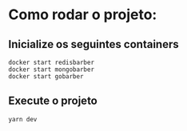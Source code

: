 # Como rodar o projeto:

## Inicialize os seguintes containers
```
docker start redisbarber
docker start mongobarber
docker start gobarber
```

## Execute o projeto
```
yarn dev
```
